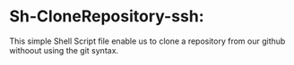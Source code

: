 # Sh-CloneRepository-ssh:

This simple Shell Script file enable us to clone a repository from our github withoout using the git syntax.